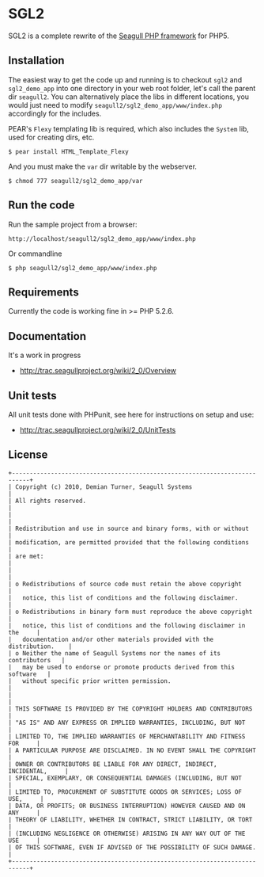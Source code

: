 # SGL2
SGL2 is a complete rewrite of the [Seagull PHP framework](http://seagullproject.org/) for PHP5.

## Installation
The easiest way to get the code up and running is to checkout `sgl2` and `sgl2_demo_app` into one directory in your web root folder, let's call the parent dir `seagull2`.  You can alternatively place the libs in different locations, you would just need to modify `seagull2/sgl2_demo_app/www/index.php` accordingly for the includes.

PEAR's `Flexy` templating lib is required, which also includes the `System` lib, used for creating dirs, etc.

	$ pear install HTML_Template_Flexy
	
And you must make the `var` dir writable by the webserver.

	$ chmod 777 seagull2/sgl2_demo_app/var

## Run the code
Run the sample project from a browser:

	http://localhost/seagull2/sgl2_demo_app/www/index.php

Or commandline

	$ php seagull2/sgl2_demo_app/www/index.php

## Requirements
Currently the code is working fine in >= PHP 5.2.6.

## Documentation
It's a work in progress

* http://trac.seagullproject.org/wiki/2_0/Overview

## Unit tests
All unit tests done with PHPunit, see here for instructions on setup and use:

* http://trac.seagullproject.org/wiki/2_0/UnitTests


## License

	+---------------------------------------------------------------------------+
	| Copyright (c) 2010, Demian Turner, Seagull Systems                        |
	| All rights reserved.                                                      |
	|                                                                           |
	| Redistribution and use in source and binary forms, with or without        |
	| modification, are permitted provided that the following conditions        |
	| are met:                                                                  |
	|                                                                           |
	| o Redistributions of source code must retain the above copyright          |
	|   notice, this list of conditions and the following disclaimer.           |
	| o Redistributions in binary form must reproduce the above copyright       |
	|   notice, this list of conditions and the following disclaimer in the     |
	|   documentation and/or other materials provided with the distribution.    |
	| o Neither the name of Seagull Systems nor the names of its contributors   |
	|   may be used to endorse or promote products derived from this software   |
	|   without specific prior written permission.                              |
	|                                                                           |
	| THIS SOFTWARE IS PROVIDED BY THE COPYRIGHT HOLDERS AND CONTRIBUTORS       |
	| "AS IS" AND ANY EXPRESS OR IMPLIED WARRANTIES, INCLUDING, BUT NOT         |
	| LIMITED TO, THE IMPLIED WARRANTIES OF MERCHANTABILITY AND FITNESS FOR     |
	| A PARTICULAR PURPOSE ARE DISCLAIMED. IN NO EVENT SHALL THE COPYRIGHT      |
	| OWNER OR CONTRIBUTORS BE LIABLE FOR ANY DIRECT, INDIRECT, INCIDENTAL,     |
	| SPECIAL, EXEMPLARY, OR CONSEQUENTIAL DAMAGES (INCLUDING, BUT NOT          |
	| LIMITED TO, PROCUREMENT OF SUBSTITUTE GOODS OR SERVICES; LOSS OF USE,     |
	| DATA, OR PROFITS; OR BUSINESS INTERRUPTION) HOWEVER CAUSED AND ON ANY     |
	| THEORY OF LIABILITY, WHETHER IN CONTRACT, STRICT LIABILITY, OR TORT       |
	| (INCLUDING NEGLIGENCE OR OTHERWISE) ARISING IN ANY WAY OUT OF THE USE     |
	| OF THIS SOFTWARE, EVEN IF ADVISED OF THE POSSIBILITY OF SUCH DAMAGE.      |
	+---------------------------------------------------------------------------+
